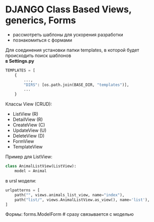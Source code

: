 # DJANGO Class Based Views, generics, Forms

- рассмотреть шаблоны для ускорения разработки
- познакомиться с формами


Для соединения установки папки templates, в которой будет происходить поиск шаблонов  
**в Settings.py**
```python
TEMPLATES = [
    {
        ...,
        "DIRS": [os.path.join(BASE_DIR, "templates")],
        ...
    }
```

Классы View (CRUD): 
- ListView (R)
- DetailView (R)
- CreateView (C)
- UpdateView (U)
- DeleteView (D)
- FormView
- TemplateView


Пример для ListView:
```python
class AnimalListView(ListView):
    model = Animal
```

в ursl модели:
```python
urlpatterns = [
    path("", views.animals_list_view, name="index"),
    path("list/", views.AnimalListView.as_view(), name='list'),
]
```

Формы:
forms.ModelForm  # сразу связывается с моделью

